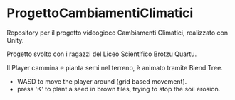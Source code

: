 # ProgettoCambiamentiClimatici
Repository per il progetto videogioco Cambiamenti Climatici, realizzato con Unity. 

Progetto svolto con i ragazzi del Liceo Scientifico Brotzu Quartu.

Il Player cammina e pianta semi nel terreno, è animato tramite Blend Tree.

- WASD to move the player around (grid based movement).
- press 'K' to plant a seed in brown tiles, trying to stop the soil erosion.

